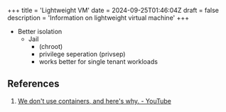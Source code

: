 +++
title = 'Lightweight VM'
date = 2024-09-25T01:46:04Z
draft = false
description = 'Information on lightweight virtual machine'
+++

- Better isolation
  - Jail
    - (chroot)
    - privilege seperation (privsep)
    - works better for single tenant workloads


## References

1. [We don't use containers, and here's why. - YouTube](https://www.youtube.com/watch?v=wVil7wG-1yg)
